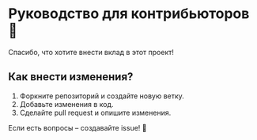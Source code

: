 # Руководство для контрибьюторов 🚀

Спасибо, что хотите внести вклад в этот проект!  

## Как внести изменения?  
1. Форкните репозиторий и создайте новую ветку.  
2. Добавьте изменения в код.  
3. Сделайте pull request и опишите изменения.  

Если есть вопросы – создавайте issue! 🎉
